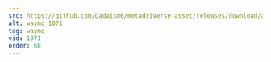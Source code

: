 ```yaml
---
src: https://github.com/Dadaism6/metadriverse-asset/releases/download/assetsv1.0.3/waymo_1071.mp4
alt: waymo_1071
tag: waymo
vid: 1071
order: 68
---
```

